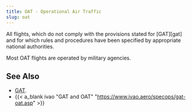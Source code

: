 ```yaml
---
title: OAT - Operational Air Traffic
slug: oat
---
```


All flights, which do not comply with the provisions stated for
[GAT][gat] and for which rules and procedures have been specified
by appropriate national authorities.

Most OAT flights are operated by military agencies.

## See Also

* [GAT](gat.md).
* {{< a_blank ivao "GAT and OAT" "https://www.ivao.aero/specops/gat-oat.asp" >}}
